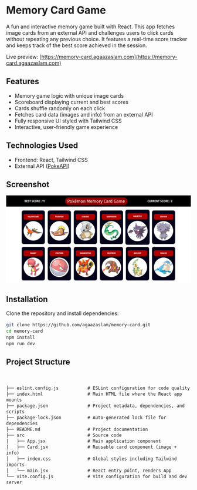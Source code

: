 # Memory Card Game

A fun and interactive memory game built with React. This app fetches image cards from an external API and challenges users to click cards without repeating any previous choice.
It features a real-time score tracker and keeps track of the best score achieved in the session.

Live preview: [https://memory-card.agaazaslam.com](https://memory-card.agaazaslam.com)

## Features

- Memory game logic with unique image cards
- Scoreboard displaying current and best scores
- Cards shuffle randomly on each click
- Fetches card data (images and info) from an external API
- Fully responsive UI styled with Tailwind CSS
- Interactive, user-friendly game experience

## Technologies Used

- Frontend: React, Tailwind CSS
- External API ([PokeAPI](https://pokeapi.co))

## Screenshot

![App Screenshot](./assets/memorycard-screenshot-2025-06-03.png)

## Installation

Clone the repository and install dependencies:

```bash
git clone https://github.com/agaazaslam/memory-card.git
cd memory-card
npm install
npm run dev
```

## Project Structure

<pre> <code> 

├── eslint.config.js           # ESLint configuration for code quality
├── index.html                 # Main HTML file where the React app mounts
├── package.json               # Project metadata, dependencies, and scripts
├── package-lock.json          # Auto-generated lock file for dependencies
├── README.md                  # Project documentation
├── src                        # Source code
│   ├── App.jsx                # Main application component
│   ├── Card.jsx               # Reusable card component (image + info)
│   ├── index.css              # Global styles including Tailwind imports
│   └── main.jsx               # React entry point, renders App
└── vite.config.js             # Vite configuration for build and dev server

 </code> </pre>
